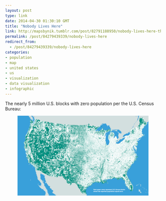 ```yaml
---
layout: post
type: link
date: 2014-04-30 01:30:10 GMT
title: "Nobody Lives Here"
link: http://mapsbynik.tumblr.com/post/82791188950/nobody-lives-here-the-nearly-5-million-census
permalink: /post/84279439339/nobody-lives-here
redirect_from: 
  - /post/84279439339/nobody-lives-here
categories:
- population
- map
- united states
- us
- visualization
- data visualization
- infographic
---
```

<p>The nearly 5 million U.S. blocks with zero population per the U.S. Census Bureau:</p>
<p><figure class="tmblr-full" data-orig-height="781" data-orig-width="1280" data-orig-src="assets/images/tumblr_n4pjarZfWa1qb098no1_1280.png"><img src="assets/images/tumblr_inline_pk1i1fcFDh1qaf504_540.png" data-orig-height="781" data-orig-width="1280" data-orig-src="assets/images/tumblr_n4pjarZfWa1qb098no1_1280.png"></figure></p>